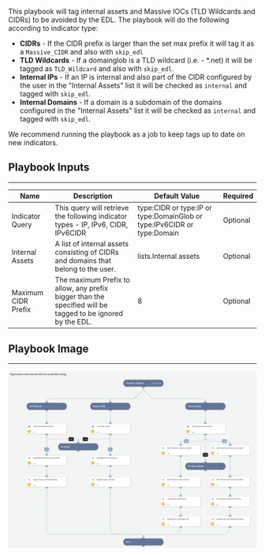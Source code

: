 This playbook will tag internal assets and Massive IOCs (TLD Wildcards and CIDRs) to be avoided by the EDL. The playbook will do the following according to indicator type:
- **CIDRs** - If the CIDR prefix is larger than the set max prefix it will tag it as a `Massive_CIDR` and also with `skip_edl`
- **TLD Wildcards** - If a domainglob is a TLD wildcard (i.e. - *.net) it will be tagged as `TLD_Wildcard` and also with `skip_edl`.
- **Internal IPs** - If an IP is internal and also part of the CIDR configured by the user in the "Internal Assets" list it will be checked as `internal` and tagged with `skip_edl`.
- **Internal Domains** - If a domain is a subdomain of the domains configured in the "Internal Assets" list it will be checked as `internal` and tagged with `skip_edl`.

We recommend running the playbook as a job to keep tags up to date on new indicators.

## Playbook Inputs

---
| **Name** | **Description** | **Default Value** | **Required** |
| --- | --- | --- | --- |
| Indicator Query | This query will retrieve the following indicator types - IP, IPv6, CIDR, IPv6CIDR | type:CIDR or type:IP or type:DomainGlob or type:IPv6CIDR or type:Domain | Optional |
| Internal Assets | A list of internal assets consisting of CIDRs and domains that belong to the user.  | lists.Internal assets | Optional |
| Maximum CIDR Prefix | The maximum Prefix to allow, any prefix bigger than the specified will be tagged to be ignored by the EDL. | 8 | Optional |


## Playbook Image

---

![Tag massive and internal IOCs to avoid EDL listing](../doc_files/Tag_massive_and_internal_IOCs_to_avoid_EDL_listing.png)
